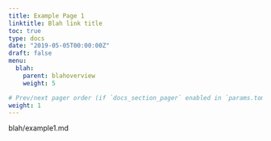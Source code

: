 ```yaml
---
title: Example Page 1
linktitle: Blah link title
toc: true
type: docs
date: "2019-05-05T00:00:00Z"
draft: false
menu:
  blah:
    parent: blahoverview
    weight: 5

# Prev/next pager order (if `docs_section_pager` enabled in `params.toml`)
weight: 1
---
```


blah/example1.md